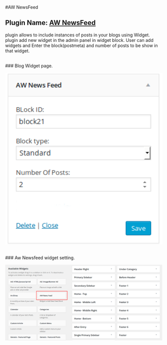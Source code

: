 #AW NewsFeed

## Plugin Name: [AW NewsFeed](https://github.com/dev-artworld/plugins/tree/master/aw-newsfeed)
plugin allows to include instances of posts in your blogs using Widget. plugin add new widget in the admin panel in widget block. User can add widgets and Enter the block(postmeta) and number of posts to be show in that widget.


<br />
### Blog Widget page.
<br />

<p align="center">
  <img src="sample/aw-newsfeed-settings.png" alt="" width="800"/>
</p>

<br />
### Aw Newsfeed widget setting.
<br />

<p align="center">
  <img src="sample/aw-newsfeed.png" alt="" width="800"/>
</p>



